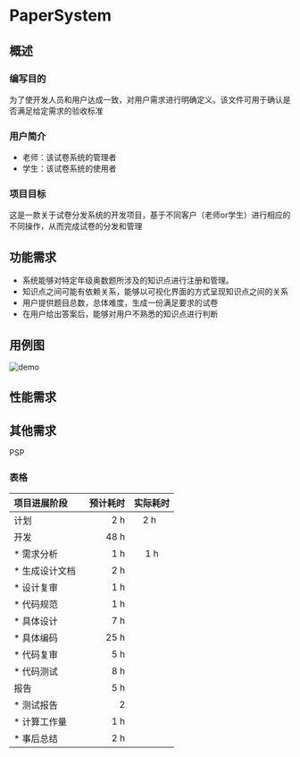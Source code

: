 # PaperSystem
## 概述
### 编写目的
 为了使开发人员和用户达成一致，对用户需求进行明确定义。该文件可用于确认是否满足给定需求的验收标准
### 用户简介
 * 老师：该试卷系统的管理者
 * 学生：该试卷系统的使用者
### 项目目标
 这是一款关于试卷分发系统的开发项目，基于不同客户（老师or学生）进行相应的不同操作，从而完成试卷的分发和管理
## 功能需求
* 系统能够对特定年级奥数题所涉及的知识点进行注册和管理。
* 知识点之间可能有依赖关系，能够以可视化界面的方式呈现知识点之间的关系
* 用户提供题目总数，总体难度，生成一份满足要求的试卷
* 在用户给出答案后，能够对用户不熟悉的知识点进行判断
## 用例图
![demo](https://github.com/Ttmaxin/myRepoForBlog/blob/master/%E7%94%A8%E4%BE%8B%E5%9B%BE1.vsdx)
## 性能需求
## 其他需求

PSP
### 表格
| 项目进展阶段    |  预计耗时   | 实际耗时 |
| :--------     | --------:  | :--:    |
| 计划           |   2 h      |  2 h   |
| 开发           |   48 h     |        |
| * 需求分析     |    1  h    |   1 h   |
| * 生成设计文档  |    2  h    |        |
| * 设计复审     |    1  h    |         |
| * 代码规范     |    1  h    |         |
| * 具体设计     |    7  h    |         |     
| * 具体编码     |    25 h    |         |
| * 代码复审     |    5  h    |        |
| * 代码测试     |    8  h    |        |
| 报告           |   5  h    |         |
| * 测试报告     |    2       |        |
| * 计算工作量    |   1  h    |        |
| * 事后总结     |    2  h    |         |
